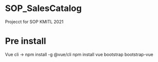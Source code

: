 # SOP_SalesCatalog
Projecct for SOP KMITL 2021
# Pre install
Vue cli -> npm install -g @vue/cli
npm install vue bootstrap bootstrap-vue
